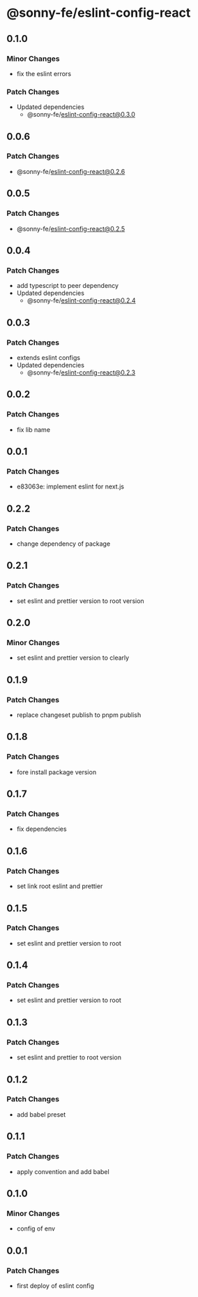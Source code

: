 # @sonny-fe/eslint-config-react

## 0.1.0

### Minor Changes

- fix the eslint errors

### Patch Changes

- Updated dependencies
  - @sonny-fe/eslint-config-react@0.3.0

## 0.0.6

### Patch Changes

- @sonny-fe/eslint-config-react@0.2.6

## 0.0.5

### Patch Changes

- @sonny-fe/eslint-config-react@0.2.5

## 0.0.4

### Patch Changes

- add typescript to peer dependency
- Updated dependencies
  - @sonny-fe/eslint-config-react@0.2.4

## 0.0.3

### Patch Changes

- extends eslint configs
- Updated dependencies
  - @sonny-fe/eslint-config-react@0.2.3

## 0.0.2

### Patch Changes

- fix lib name

## 0.0.1

### Patch Changes

- e83063e: implement eslint for next.js

## 0.2.2

### Patch Changes

- change dependency of package

## 0.2.1

### Patch Changes

- set eslint and prettier version to root version

## 0.2.0

### Minor Changes

- set eslint and prettier version to clearly

## 0.1.9

### Patch Changes

- replace changeset publish to pnpm publish

## 0.1.8

### Patch Changes

- fore install package version

## 0.1.7

### Patch Changes

- fix dependencies

## 0.1.6

### Patch Changes

- set link root eslint and prettier

## 0.1.5

### Patch Changes

- set eslint and prettier version to root

## 0.1.4

### Patch Changes

- set eslint and prettier version to root

## 0.1.3

### Patch Changes

- set eslint and prettier to root version

## 0.1.2

### Patch Changes

- add babel preset

## 0.1.1

### Patch Changes

- apply convention and add babel

## 0.1.0

### Minor Changes

- config of env

## 0.0.1

### Patch Changes

- first deploy of eslint config
